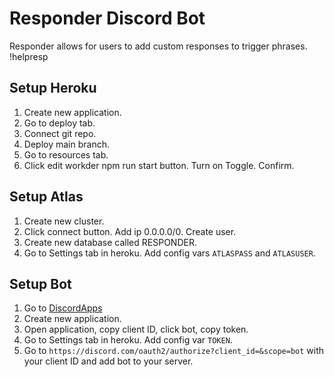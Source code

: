 # Responder Discord Bot
Responder allows for users to add custom responses to trigger phrases. !helpresp

## Setup Heroku
1. Create new application.
2. Go to deploy tab.
3. Connect git repo.
4. Deploy main branch.
5. Go to resources tab.
6. Click edit workder npm run start button. Turn on Toggle. Confirm.

## Setup Atlas
1. Create new cluster.
2. Click connect button. Add ip 0.0.0.0/0. Create user.
3. Create new database called RESPONDER.
4. Go to Settings tab in heroku. Add config vars `ATLASPASS` and `ATLASUSER`.

## Setup Bot
1. Go to [DiscordApps](discord.com/developers/applications)
2. Create new application.
3. Open application, copy client ID, click bot, copy token.
4. Go to Settings tab in heroku. Add config var `TOKEN`.
7. Go to `https://discord.com/oauth2/authorize?client_id=&scope=bot` with your client ID and add bot to your server.
